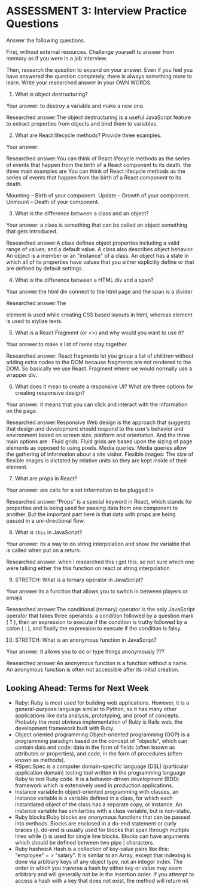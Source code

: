 # ASSESSMENT 3: Interview Practice Questions

Answer the following questions.

First, without external resources. Challenge yourself to answer from memory as if you were in a job interview.

Then, research the question to expand on your answer. Even if you feel you have answered the question completely, there is always something more to learn. Write your researched answer in your OWN WORDS.

1. What is object destructuring?

Your answer: to destroy a variable and make a new one.

Researched answer:The object destructuring is a useful JavaScript feature to extract properties from objects and bind them to variables.

2. What are React lifecycle methods? Provide three examples.

Your answer:

Researched answer:You can think of React lifecycle methods as the series of events that happen from the birth of a React component to its death. the three main examples are You can think of React lifecycle methods as the series of events that happen from the birth of a React component to its death.

Mounting – Birth of your component.
Update – Growth of your component.
Unmount – Death of your component.

3. What is the difference between a class and an object?

Your answer: a class is something that can be called an object something that gets introduced.

Researched answer:A class defines object properties including a valid range of values, and a default value. A class also describes object behavior. An object is a member or an "instance" of a class. An object has a state in which all of its properties have values that you either explicitly define or that are defined by default settings.

4. What is the difference between a HTML div and a span?

Your answer:the html div connect to the html page and the span is a divider

Researched answer:The <div> element is used while creating CSS based layouts in html, whereas <span> element is used to stylize texts.

5. What is a React Fragment (or <>) and why would you want to use it?

Your answer:to make a list of items stay together.

Researched answer:
React fragments let you group a list of children without adding extra nodes to the DOM because fragments are not rendered to the DOM. So basically we use React. Fragment where we would normally use a wrapper div.

6. What does it mean to create a responsive UI? What are three options for creating responsive design?

Your answer: it means that you can click and interact with the information on the page.

Researched answer:Responsive Web design is the approach that suggests that design and development should respond to the user’s behavior and environment based on screen size, platform and orientation. And the three main options are :
Fluid grids: Fluid grids are based upon the sizing of page elements as opposed to using pixels.
Media queries: Media queries allow the gathering of information about a site visitor.
Flexible images: The size of flexible images is dictated by relative units so they are kept inside of their element.

7. What are props in React?

Your answer: are calls for a set information to be plugged in

Researched answer:“Props” is a special keyword in React, which stands for properties and is being used for passing data from one component to another. But the important part here is that data with props are being passed in a uni-directional flow.

8. What is `this` in JavaScript?

Your answer: its a way to do string interpolation and show the variable that is called when put on a return.

Researched answer: when i researched this i got this. so not sure which one were talking either the this function on react or string interpolation

9. STRETCH: What is a ternary operator in JavaScript?

Your answer:its a function that allows you to switch in between players or emojis

Researched answer:The conditional (ternary) operator is the only JavaScript operator that takes three operands: a condition followed by a question mark ( ? ), then an expression to execute if the condition is truthy followed by a colon ( : ), and finally the expression to execute if the condition is falsy.

10. STRETCH: What is an anonymous function in JavaScript?

Your answer: it allows you to do or type things anonymously ???

Researched answer:An anonymous function is a function without a name. An anonymous function is often not accessible after its initial creation.

## Looking Ahead: Terms for Next Week

- Ruby: Ruby is most used for building web applications. However, it is a general-purpose language similar to Python, so it has many other applications like data analysis, prototyping, and proof of concepts. Probably the most obvious implementation of Ruby is Rails web, the development framework built with Ruby.
- Object oriented programming:Object-oriented programming (OOP) is a programming paradigm based on the concept of "objects", which can contain data and code: data in the form of fields (often known as attributes or properties), and code, in the form of procedures (often known as methods).
- RSpec:Spec is a computer domain-specific language (DSL) (particular application domain) testing tool written in the programming language Ruby to test Ruby code. It is a behavior-driven development (BDD) framework which is extensively used in production applications.
- Instance variable:In object-oriented programming with classes, an instance variable is a variable defined in a class, for which each instantiated object of the class has a separate copy, or instance. An instance variable has similarities with a class variable, but is non-static.
- Ruby blocks:Ruby blocks are anonymous functions that can be passed into methods. Blocks are enclosed in a do-end statement or curly braces {}. do-end is usually used for blocks that span through multiple lines while {} is used for single line blocks. Blocks can have arguments which should be defined between two pipe | characters.
- Ruby hashes:A Hash is a collection of key-value pairs like this: "employee" = > "salary". It is similar to an Array, except that indexing is done via arbitrary keys of any object type, not an integer index.
  The order in which you traverse a hash by either key or value may seem arbitrary and will generally not be in the insertion order. If you attempt to access a hash with a key that does not exist, the method will return nil.
